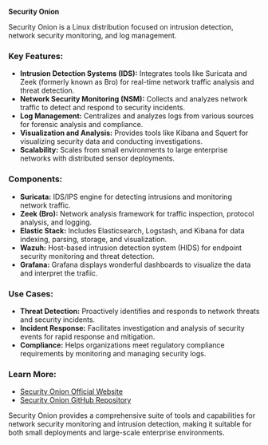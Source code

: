 **Security Onion**

Security Onion is a Linux distribution focused on intrusion detection, network security monitoring, and log management.

### Key Features:

- **Intrusion Detection Systems (IDS):** Integrates tools like Suricata and Zeek (formerly known as Bro) for real-time network traffic analysis and threat detection.
- **Network Security Monitoring (NSM):** Collects and analyzes network traffic to detect and respond to security incidents.
- **Log Management:** Centralizes and analyzes logs from various sources for forensic analysis and compliance.
- **Visualization and Analysis:** Provides tools like Kibana and Squert for visualizing security data and conducting investigations.
- **Scalability:** Scales from small environments to large enterprise networks with distributed sensor deployments.

### Components:

- **Suricata:** IDS/IPS engine for detecting intrusions and monitoring network traffic.
- **Zeek (Bro):** Network analysis framework for traffic inspection, protocol analysis, and logging.
- **Elastic Stack:** Includes Elasticsearch, Logstash, and Kibana for data indexing, parsing, storage, and visualization.
- **Wazuh:** Host-based intrusion detection system (HIDS) for endpoint security monitoring and threat detection.
- **Grafana:** Grafana displays wonderful dashboards to visualize the data and interpret the trafiic.

### Use Cases:

- **Threat Detection:** Proactively identifies and responds to network threats and security incidents.
- **Incident Response:** Facilitates investigation and analysis of security events for rapid response and mitigation.
- **Compliance:** Helps organizations meet regulatory compliance requirements by monitoring and managing security logs.

### Learn More:

- [Security Onion Official Website](https://securityonion.net/)
- [Security Onion GitHub Repository](https://github.com/Security-Onion-Solutions/securityonion)

Security Onion provides a comprehensive suite of tools and capabilities for network security monitoring and intrusion detection, making it suitable for both small deployments and large-scale enterprise environments.
